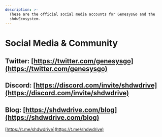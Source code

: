 ```yaml
---
description: >-
  These are the official social media accounts for GenesysGo and the
  shdwEcosystem.
---
```


# Social Media & Community

## Twitter: [https://twitter.com/genesysgo](https://twitter.com/genesysgo)

## Discord: [https://discord.com/invite/shdwdrive](https://discord.com/invite/shdwdrive)

## Blog: [https://shdwdrive.com/blog](https://shdwdrive.com/blog)

[https://t.me/shdwdrive](https://t.me/shdwdrive)
